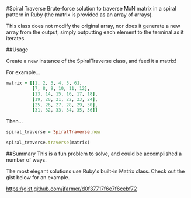 #Spiral Traverse
Brute-force solution to traverse MxN matrix in a spiral pattern in Ruby (the matrix is provided as an array of arrays).

This class does not modify the original array, nor does it generate a new array
from the output, simply outputting each element to the terminal as it iterates.

##Usage

Create a new instance of the SpiralTraverse class, and feed it a matrix!

For example...

```ruby
matrix = [[1, 2, 3, 4, 5, 6],
          [7, 8, 9, 10, 11, 12],
          [13, 14, 15, 16, 17, 18],
          [19, 20, 21, 22, 23, 24],
          [25, 26, 27, 28, 29, 30],
          [31, 32, 33, 34, 35, 36]]
```
Then...
```ruby
spiral_traverse = SpiralTraverse.new

spiral_traverse.traverse(matrix)
```
##Summary
This is a fun problem to solve, and could be accomplished a number of ways.

The most elegant solutions use Ruby's built-in Matrix class. Check out the gist below for an example.

https://gist.github.com/jfarmer/d0f37717f6e7f6cebf72
